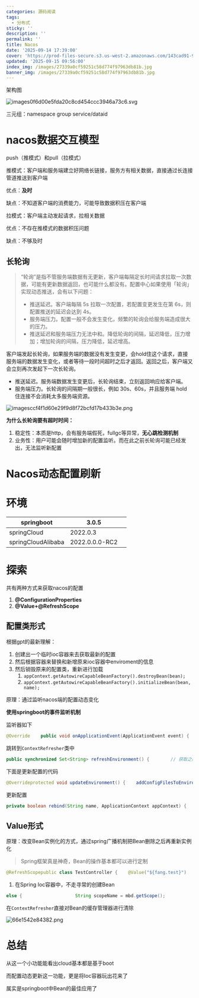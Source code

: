 ```yaml
---
categories: 源码阅读
tags:
  - 分布式
sticky: ''
description: ''
permalink: ''
title: Nacos
date: '2025-09-14 17:39:00'
cover: 'https://prod-files-secure.s3.us-west-2.amazonaws.com/143cad91-961b-48b0-82dc-78fbb6eb5abe/d628cfe5-f52a-4092-bdc9-3b45d5c596ba/121397145_p0.jpg?X-Amz-Algorithm=AWS4-HMAC-SHA256&X-Amz-Content-Sha256=UNSIGNED-PAYLOAD&X-Amz-Credential=ASIAZI2LB466WSV6MYGC%2F20250915%2Fus-west-2%2Fs3%2Faws4_request&X-Amz-Date=20250915T085604Z&X-Amz-Expires=3600&X-Amz-Security-Token=IQoJb3JpZ2luX2VjEPj%2F%2F%2F%2F%2F%2F%2F%2F%2F%2FwEaCXVzLXdlc3QtMiJHMEUCIDHEwDi%2BJbHCY8FhpsvcwCfrKkQWVGoDWOJOh9nPRse6AiEAsrNQkx4YBKlz1LDmlCJGtFr27WjpqB%2FfgOJ6vOd66Nwq%2FwMIcRAAGgw2Mzc0MjMxODM4MDUiDNlPp9SpLmXHHjoVSyrcAxdqTdVruFbsjRIED8CdHw%2FqTEDxJo7sutGDnEY2Yi3wwvqYelQlGcrOSHg1%2FNCzHgYOl%2FFF8TyazkMjoVaCm4xDXJIqgeicM3hxxw6LQh%2BQH%2F9Qx40Q7%2BVw%2Bs4qdOmrF%2BrKM3%2BI4HW09ROlW8kkve6oy4g4ud%2BDnG8tqxbeReBeICGo984n7hFKH4A3tJJZUFgF3kefh4UgZRMhK1ts%2BAfsHDQ5q6c%2FOPuSjhQf7ySNdb3J9jEL7BCJvGYmkwMvX0vedHZsUVqznk4snfMvhjOU24pAgo0PXZhLGNANgAFsD9VedFzjrU2e0thZFIYoZx4NSohoD%2BrQXVc17xmycd0t16yOCwjb9UQObp6pm15nd48cZq8sgJDsqfYMFXDam6K1bPNQBfvDo%2BWPaTMnsXN9Z4Cu4JoInYMQxM82eAo6SOo5G%2BAE4vu%2BmLFIasqUnf4pJDmvjaiPVvTIWbQfrbr1WQYB69YWtRgdWbmPwf79OClZW8AmP9050a7tpoM%2BF%2FwwM984Y130Sdi4etMuIm69g0QOFiPQvhXihPNnMST0gp0G%2Fl%2FMyGAKwxod8%2B5Yp0NCkzCkkvVzXgyk1%2FnEQ7jsYEtkpWohczyPXwZqn%2BzICmFxW4JsWpCh0rcvMLWTn8YGOqUBpdavTBxjNR%2FohKL6fgbsGGlHilllFXyA35BgP9ce7Jrip6SE69hEb5D1EfVkiJ0Lih8pATFR1X8Rd02XHN%2FKEs78usgh4nQQJIsLVQVECnmJTLqJDewtPAQ8193UFbQt06YIlxos0hPNGY01NkMyyByoQY3QiFGWoPjLKLA3oXGhncDQy6s962vKXnatXkiL7VN0nCPvDznkUF1xvETPAfZ43AV6&X-Amz-Signature=89903c4b551194093d35d9ca408d7d43371ba4736a8104b2a3c20e6bf69e4fbd&X-Amz-SignedHeaders=host&x-amz-checksum-mode=ENABLED&x-id=GetObject'
updated: '2025-09-15 09:56:00'
index_img: /images/27339a0cf59251c58d774f97963db81b.jpg
banner_img: /images/27339a0cf59251c58d774f97963db81b.jpg
---
```


架构图


![images0f6d00e5fda20c8cd454ccc3946a73c6.svg](/images/93576a4c7a5e815846105be6a1bb9b3f.svg)


三元组：namespace group service/dataid


# nacos数据交互模型


push（推模式）和pull（拉模式）


推模式：客户端和服务端建立好网络长链接，服务方有相关数据，直接通过长连接管道推送到客户端


优点：**及时**


缺点：不知道客户端的消费能力，可能导致数据积压在客户端


拉模式：客户端主动发起请求，拉相关数据


优点：不存在推模式的数据积压问题


缺点：不够及时


## 长轮询

> “轮询”是指不管服务端数据有无更新，客户端每隔定长时间请求拉取一次数据，可能有更新数据返回，也可能什么都没有。配置中心如果使用「轮询」实现动态推送，会有以下问题：
> - 推送延迟。客户端每隔 5s 拉取一次配置，若配置变更发生在第 6s，则配置推送的延迟会达到 4s。
> - 服务端压力。配置一般不会发生变化，频繁的轮询会给服务端造成很大的压力。
> - 推送延迟和服务端压力无法中和。降低轮询的间隔，延迟降低，压力增加；增加轮询的间隔，压力降低，延迟增高。
>

客户端发起长轮询，如果服务端的数据没有发生变更，会hold住这个请求，直接服务端的数据发生变化，或者等待一段时间超时之后才返回。返回之后，客户端又会立刻再次发起下一次长轮询。

- 推送延迟。服务端数据发生变更后，长轮询结束，立刻返回响应给客户端。
- 服务端压力。长轮询的间隔期一般很长，例如 30s、60s，并且服务端 hold 住连接不会消耗太多服务端资源。

![imagesccf4f1d60e29f9d8f72bcfd17b433b3e.png](/images/b0df3cb9f7f9b69074b84633aa787d8d.png)


**为什么长轮询要有超时时间：**

1. 稳定性：本质是http，会有服务端假死，fullgc等异常，**无心跳检测机制**
2. 业务性：用户可能会随时增加新的配置监听。而在此之前长轮询可能已经发出，无法监听新配置

# Nacos动态配置刷新


# 环境


| springboot         | 3.0.5          |   |
| ------------------ | -------------- | - |
| springCloud        | 2022.0.3       |   |
| springCloudAlibaba | 2022.0.0.0-RC2 |   |


# 探索


共有两种方式来获取nacos的配置

1. **@ConfigurationProperties**
2. **@Value+@RefreshScope**

## 配置类形式


根据gpt的最新理解：

1. 创建出一个临时ioc容器来去获取最新的配置
2. 然后根据容器来替换和新增原来ioc容器中enviroment的信息
3. 然后销毁原来的配置类，重新进行加载
    1. `appContext.getAutowireCapableBeanFactory().destroyBean(bean);`
    2. `appContext.getAutowireCapableBeanFactory().initializeBean(bean, name);`

原理：通过监听nacos端的配置动态变化


**使用springboot的事件监听机制**


监听器如下


```java
@Override    public void onApplicationEvent(ApplicationEvent event) {        if (event instanceof ApplicationReadyEvent) {            handle((ApplicationReadyEvent) event);        }        else if (event instanceof RefreshEvent) {          // 刷新事件            handle((RefreshEvent) event);        }    }public void handle(RefreshEvent event) {        if (this.ready.get()) { // don't handle events before app is ready            log.debug("Event received " + event.getEventDesc());          // 进行刷新            Set<String> keys = this.refresh.refresh();            log.info("Refresh keys changed: " + keys);        }    }
```


跳转到`ContextRefresher`类中


```java
public synchronized Set<String> refreshEnvironment() {        // 获取之前的配置  Map<String, Object> before = extract(this.context.getEnvironment().getPropertySources());        // 加载配置文件到ioc容器中？  updateEnvironment();        Set<String> keys = changes(before, extract(this.context.getEnvironment().getPropertySources())).keySet();        this.context.publishEvent(new EnvironmentChangeEvent(this.context, keys));        return keys;    }
```


下面是更新配置的代码


```java
@Overrideprotected void updateEnvironment() {    addConfigFilesToEnvironment();}/* For testing. */ ConfigurableApplicationContext addConfigFilesToEnvironment() {    ConfigurableApplicationContext capture = null;    try {      // 当前的       StandardEnvironment environment = copyEnvironment(getContext().getEnvironment());       Map<String, Object> map = new HashMap<>();       map.put("spring.jmx.enabled", false);       map.put("spring.main.sources", "");       // gh-678 without this apps with this property set to REACTIVE or SERVLET fail       map.put("spring.main.web-application-type", "NONE");       map.put(BOOTSTRAP_ENABLED_PROPERTY, Boolean.TRUE.toString());       environment.getPropertySources().addFirst(new MapPropertySource(REFRESH_ARGS_PROPERTY_SOURCE, map));// 又创造了一个ioc容器???       SpringApplicationBuilder builder = new SpringApplicationBuilder(Empty.class).bannerMode(Banner.Mode.OFF)             .web(WebApplicationType.NONE).environment(environment);       // Just the listeners that affect the environment (e.g. excluding logging       // listener because it has side effects)       builder.application().setListeners(             Arrays.asList(new BootstrapApplicationListener(), new BootstrapConfigFileApplicationListener()));       capture = builder.run();       if (environment.getPropertySources().contains(REFRESH_ARGS_PROPERTY_SOURCE)) {          environment.getPropertySources().remove(REFRESH_ARGS_PROPERTY_SOURCE);       }       MutablePropertySources target = getContext().getEnvironment().getPropertySources();       String targetName = null;       for (PropertySource<?> source : environment.getPropertySources()) {          String name = source.getName();          if (target.contains(name)) {             targetName = name;          }          if (!this.standardSources.contains(name)) {             if (target.contains(name)) {               // 看不懂 应该是替换文件                target.replace(name, source);             }             else {                if (targetName != null) {                   target.addAfter(targetName, source);                   // update targetName to preserve ordering                   targetName = name;                }                else {                   // targetName was null so we are at the start of the list                   target.addFirst(source);                   targetName = name;                }             }          }       }    }    finally {       ConfigurableApplicationContext closeable = capture;       while (closeable != null) {          try {             closeable.close();          }          catch (Exception e) {             // Ignore;          }          if (closeable.getParent() instanceof ConfigurableApplicationContext) {             closeable = (ConfigurableApplicationContext) closeable.getParent();          }          else {             break;          }       }    }    return capture;}
```


更新配置


```java
private boolean rebind(String name, ApplicationContext appContext) {    try {       Object bean = appContext.getBean(name);       if (AopUtils.isAopProxy(bean)) {          bean = ProxyUtils.getTargetObject(bean);       }       if (bean != null) {          // TODO: determine a more general approach to fix this.          // see          // https://github.com/spring-cloud/spring-cloud-commons/issues/571          if (getNeverRefreshable().contains(bean.getClass().getName())) {             return false; // ignore          }         // 下面是核心代码 直接把Bean给删了          appContext.getAutowireCapableBeanFactory().destroyBean(bean);          appContext.getAutowireCapableBeanFactory().initializeBean(bean, name);          return true;       }    }    catch (RuntimeException e) {       this.errors.put(name, e);       throw e;    }    catch (Exception e) {       this.errors.put(name, e);       throw new IllegalStateException("Cannot rebind to " + name, e);    }    return false;}
```


## Value形式


原理：改变Bean实例化的方式，通过spring广播机制把Bean删除之后再重新实例化

> Spring框架真是神奇，Bean的操作基本都可以进行定制

```java
@RefreshScopepublic class TestController {    @Value("${fang.test}")    private String configValue;
```

1. 在Spring Ioc容器中，不走寻常的创建Bean

```java
else {                    String scopeName = mbd.getScope();                    if (!StringUtils.hasLength(scopeName)) {                        throw new IllegalStateException("No scope name defined for bean '" + beanName + "'");                    }                    Scope scope = this.scopes.get(scopeName);                    if (scope == null) {                        throw new IllegalStateException("No Scope registered for scope name '" + scopeName + "'");                    }                    try {                        Object scopedInstance = scope.get(beanName, () -> {                            beforePrototypeCreation(beanName);                            try {                                return createBean(beanName, mbd, args);                            }                            finally {                                afterPrototypeCreation(beanName);                            }                        });                        beanInstance = getObjectForBeanInstance(scopedInstance, name, beanName, mbd);                    }                    catch (IllegalStateException ex) {                        throw new ScopeNotActiveException(beanName, scopeName, ex);                    }                }            }
```


在`ContextRefresher`直接对Bean的缓存管理器进行清除


![66e1542e84382.png](https://img.picui.cn/free/2024/09/11/66e1542e84382.png)


# 总结


从这一个小功能能看出cloud基本都是基于boot


而配置动态更新这一功能，更是将Ioc容器玩出花来了


属实是springboot中Bean的最佳应用了

